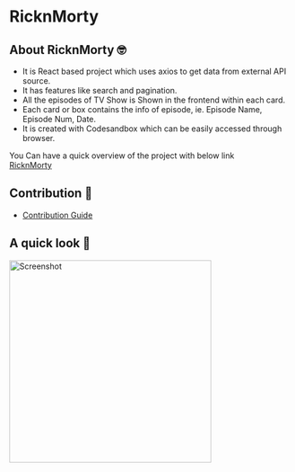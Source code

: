 # RicknMorty
## About RicknMorty 🤓
- It is React based project which uses axios to get data from external API source.
- It has features like search and pagination.
- All the episodes of TV Show is Shown in the frontend within each card.
- Each card or box contains the info of episode, ie. Episode Name, Episode Num, Date.
- It is created with Codesandbox which can be easily accessed through browser.

You Can have a quick overview of the project with below link </br>
<a href="https://codesandbox.io/s/github/AbhinavReddy-Dev/ricknmorty?file=/src/App.js"> RicknMorty</a> 

## Contribution 🙌
- [Contribution Guide](https://github.com/AakarshTeja/ricknmorty/blob/master/Contributing_guidelines.md)

## A quick look 👀
<img src="https://user-images.githubusercontent.com/42816874/95115587-5a1def00-0763-11eb-922d-8c387f2f20bd.png" alt="Screenshot" width="360" height="360" />
